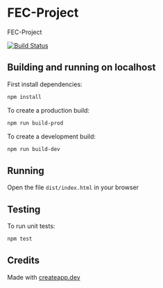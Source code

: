 # FEC-Project

FEC-Project

[![Build Status](https://travis-ci.com/FinchFEC/FEC-Project.svg?branch=master)](https://travis-ci.com/FinchFEC/FEC-Project)

## Building and running on localhost

First install dependencies:

```sh
npm install
```

To create a production build:

```sh
npm run build-prod
```

To create a development build:

```sh
npm run build-dev
```

## Running

Open the file `dist/index.html` in your browser

## Testing

To run unit tests:

```sh
npm test
```

## Credits

Made with [createapp.dev](https://createapp.dev/)
